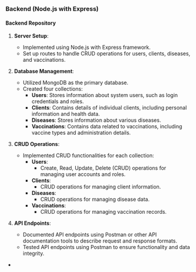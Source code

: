 ### Backend (Node.js with Express)
#### Backend Repository

1. **Server Setup**: 
   - Implemented using Node.js with Express framework.
   - Set up routes to handle CRUD operations for users, clients, diseases, and vaccinations.

2. **Database Management**:
   - Utilized MongoDB as the primary database.
   - Created four collections:
     - **Users**: Stores information about system users, such as login credentials and roles.
     - **Clients**: Contains details of individual clients, including personal information and health data.
     - **Diseases**: Stores information about various diseases.
     - **Vaccinations**: Contains data related to vaccinations, including vaccine types and administration details.

3. **CRUD Operations**:
   - Implemented CRUD functionalities for each collection:
     - **Users**: 
       - Create, Read, Update, Delete (CRUD) operations for managing user accounts and roles.
     - **Clients**: 
       - CRUD operations for managing client information.
     - **Diseases**: 
       - CRUD operations for managing disease data.
     - **Vaccinations**: 
       - CRUD operations for managing vaccination records.

4. **API Endpoints**:
   - Documented API endpoints using Postman or other API documentation tools to describe request and response formats.
   - Tested API endpoints using Postman to ensure functionality and data integrity.
-
